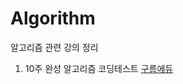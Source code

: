 # Algorithm
알고리즘 관련 강의 정리

1. 10주 완성 알고리즘 코딩테스트 [구름에듀](https://edu.goorm.io/lecture/554/10주-완성-알고리즘-코딩테스트)


